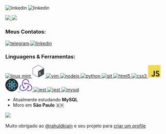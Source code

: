 ![linkedin](https://user-images.githubusercontent.com/48166556/133486631-f489dca0-5d5c-4350-84b7-75e6fb9d7fb9.png)
![linkedin](https://user-images.githubusercontent.com/48166556/133486660-80b1cfd0-484e-4f6a-86cf-6ae9ba286118.png)

<a href="https://github.com/brunodavi/">
<img width="425" src="https://github-readme-stats.vercel.app/api?username=brunodavi&show_icons=true&hide_border=true&theme=gruvbox&bg_color=00000000&title_color=2f80ed&text_color=38bdae&locale=pt-BR">
</a>

<a href="https://github.com/brunodavi/">
<img width="425" src="https://github-readme-stats.vercel.app/api/top-langs?username=brunodavi&show_icons=true&theme=gruvbox&hide_border=true&bg_color=00000000&title_color=2f80ed&text_color=38bdae&layout=compact&locale=pt-BR">
</a>

<h3 align="left">
Meus Contatos:
</h3>

<p align="left">
  
<a href="https://t.me/brunodavi2000" target="_blank">
<img align="center" src="https://cdn-sites-images.46graus.com/files/photos/fbfbb823/1ab44fb3-3e97-4983-9aa9-3bf2f3d36822/telegram-256x256.png" alt="telegram" height="30" width="30" />
</a>

<a href="https://www.linkedin.com/in/bruno-davi/" target="_blank">
<img align="center" src="https://user-images.githubusercontent.com/48166556/133486746-321a69f2-c858-4b64-9fc0-313b52877697.png" alt="linkedin" height="30" width="40" />
</a>

</p>


<h3 align="left">
Linguagens & Ferramentas:
</h3>

<p align="left">
  
<a href="https://linuxmint.com/" target="_blank">
<img src="https://1.bp.blogspot.com/-COJOHKXLj0Q/W5sJ4RsZHpI/AAAAAAAABtw/XFFrY4X_MpMrzuJXnvlh1R4zBp7STV76QCLcBGAs/s1600/Linux%2BMint%2B2.png" alt="linux mint" width="40" height="40"/>
</a>

<a href="https://www.gnu.org/software/bash/" target="_blank">
<img src="bash.png" alt="bash" width="40" height="40"/>
</a>

<a href="https://www.vim.org/" target="_blank">
<img src="https://coletivo.semanadolinux.com.br/media/com_easysocial/photos/393/434/vimlogo_thumbnail.png" alt="vim" width="40" height="40"/>
</a>
  
<a href="https://nodejs.org" target="_blank">
<img src="https://cdn.iconscout.com/icon/free/png-256/node-js-1-1174935.png" alt="nodejs" width="40" height="40"/>
</a>

<a href="https://www.python.org" target="_blank">
<img src="https://cdn.pling.com/img//hive/content-pre1/66411-1.png" alt="python" width="40" height="40"/>
</a>

<a href="https://git-scm.com/" target="_blank">
<img src="https://www.vectorlogo.zone/logos/git-scm/git-scm-icon.svg" alt="git" width="40" height="40"/>
</a>

<a href="https://www.w3.org/html/" target="_blank">
<img src="https://cdn.iconscout.com/icon/free/png-256/html5-40-1175193.png" alt="html5" width="40" height="40"/>
</a>

<a href="https://www.w3schools.com/css/" target="_blank">
<img src="https://terminalroot.com.br/assets/img/css/css.png" alt="css3" width="40" height="40"/>
</a>

<a href="https://developer.mozilla.org/en-US/docs/Web/JavaScript" target="_blank">
<img src="https://raw.githubusercontent.com/devicons/devicon/master/icons/javascript/javascript-original.svg" alt="javascript" width="40" height="40"/>
</a>

<a href="https://pt-br.reactjs.org/" target="_blank">
<img src="react.jpg" alt="react" width="40" height="40"/>
</a>

<a href="https://redux.js.org/" target="_blank">
<img src="redux.png" alt="redux" width="40" height="40"/>
</a>
  
<a href="https://jestjs.io/" target="_blank">
<img src="https://cdn.iconscout.com/icon/free/png-256/jest-3521517-2945020.png" alt="jest" width="40" height="40"/>
</a>

<a href="testing-library.com/" target="_blank">
<img src="https://testing-library.com/img/octopus-128x128.png" alt="jest" width="40" height="40"/>
</a>

<a href="https://www.mysql.com/" target="_blank">
<img src="https://user-images.githubusercontent.com/48166556/132954035-17021e63-3c2f-41db-9e45-8b4e12c79620.png" alt="mysql" width="40" height="40"/>
</a>

</p>


- Atualmente estudando **MySQL**
- Moro em **São Paulo** 🇧🇷


<p align="left">
<img src="https://komarev.com/ghpvc/?username=brunodavi&label=Visitantes&color=363636&style=flat"/>
</p>

Muito obrigado ao [@rahuldkjain](https://www.github.com/rahuldkjain) e seu projeto para [criar um profile](https://rahuldkjain.github.io/gh-profile-readme-generator/)
